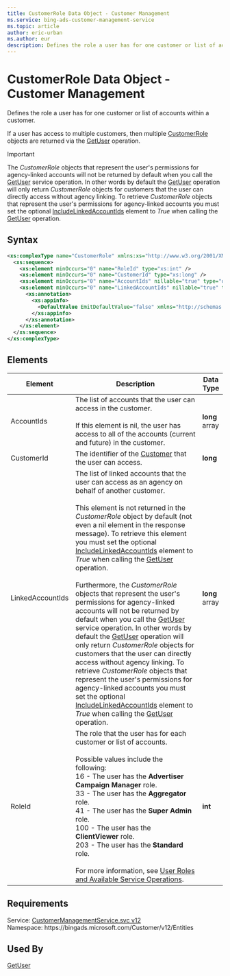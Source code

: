 ```yaml
---
title: CustomerRole Data Object - Customer Management
ms.service: bing-ads-customer-management-service
ms.topic: article
author: eric-urban
ms.author: eur
description: Defines the role a user has for one customer or list of accounts within a customer.
---
```

# CustomerRole Data Object - Customer Management
Defines the role a user has for one customer or list of accounts within a customer.

If a user has access to multiple customers, then multiple [CustomerRole](customerrole.md) objects are returned via the [GetUser](getuser.md) operation.

> [!IMPORTANT]
> The *CustomerRole* objects that represent the user's permissions for agency-linked accounts will not be returned by default when you call the [GetUser](getuser.md) service operation. In other words by default the [GetUser](getuser.md) operation will only return *CustomerRole* objects for customers that the user can directly access without agency linking. To retrieve *CustomerRole* objects that represent the user's permissions for agency-linked accounts you must set the optional [IncludeLinkedAccountIds](getuser.md#includelinkedaccountids) element to *True* when calling the [GetUser](getuser.md) operation.

## Syntax
```xml
<xs:complexType name="CustomerRole" xmlns:xs="http://www.w3.org/2001/XMLSchema">
  <xs:sequence>
    <xs:element minOccurs="0" name="RoleId" type="xs:int" />
    <xs:element minOccurs="0" name="CustomerId" type="xs:long" />
    <xs:element minOccurs="0" name="AccountIds" nillable="true" type="q5:ArrayOflong" xmlns:q5="http://schemas.microsoft.com/2003/10/Serialization/Arrays" />
    <xs:element minOccurs="0" name="LinkedAccountIds" nillable="true" type="q6:ArrayOflong" xmlns:q6="http://schemas.microsoft.com/2003/10/Serialization/Arrays">
      <xs:annotation>
        <xs:appinfo>
          <DefaultValue EmitDefaultValue="false" xmlns="http://schemas.microsoft.com/2003/10/Serialization/" />
        </xs:appinfo>
      </xs:annotation>
    </xs:element>
  </xs:sequence>
</xs:complexType>
```

## <a name="elements"></a>Elements

|Element|Description|Data Type|
|-----------|---------------|-------------|
|<a name="accountids"></a>AccountIds|The list of accounts that the user can access in the customer.<br/><br/>If this element is nil, the user has access to all of the accounts (current and future) in the customer.|**long** array|
|<a name="customerid"></a>CustomerId|The identifier of the [Customer](customer.md) that the user can access.|**long**|
|<a name="linkedaccountids"></a>LinkedAccountIds|The list of linked accounts that the user can access as an agency on behalf of another customer.<br /><br />This element is not returned in the *CustomerRole* object by default (not even a nil element in the response message). To retrieve this element you must set the optional [IncludeLinkedAccountIds](getuser.md#includelinkedaccountids) element to *True* when calling the [GetUser](getuser.md) operation.<br/><br/>Furthermore, the *CustomerRole* objects that represent the user's permissions for agency-linked accounts will not be returned by default when you call the [GetUser](getuser.md) service operation. In other words by default the [GetUser](getuser.md) operation will only return *CustomerRole* objects for customers that the user can directly access without agency linking. To retrieve *CustomerRole* objects that represent the user's permissions for agency-linked accounts you must set the optional [IncludeLinkedAccountIds](getuser.md#includelinkedaccountids) element to *True* when calling the [GetUser](getuser.md) operation.|**long** array|
|<a name="roleid"></a>RoleId|The role that the user has for each customer or list of accounts.<br /><br />Possible values include the following:<br />16 - The user has the **Advertiser Campaign Manager** role.<br />33 - The user has the **Aggregator** role.<br />41 - The user has the **Super Admin** role.<br />100 - The user has the **ClientViewer** role.<br />203 - The user has the **Standard** role.<br /><br />For more information, see [User Roles and Available Service Operations](../guides/customer-accounts.md#userroles).|**int**|

## Requirements
Service: [CustomerManagementService.svc v12](https://clientcenter.api.bingads.microsoft.com/Api/CustomerManagement/v12/CustomerManagementService.svc)  
Namespace: https\://bingads.microsoft.com/Customer/v12/Entities  

## Used By
[GetUser](getuser.md)  
